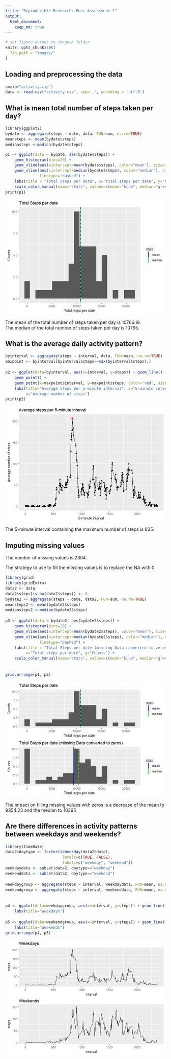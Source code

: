 ```yaml
---
title: "Reproducible Research: Peer Assessment 1"
output: 
  html_document:
    keep_md: true
---
```



```r
# set figure output to images/ folder
knitr::opts_chunk$set(
  fig.path = "images/"
)
```

## Loading and preprocessing the data


```r
unzip("activity.zip")
data <- read.csv("activity.csv", sep=',', encoding = 'utf-8')
```

## What is mean total number of steps taken per day?


```r
library(ggplot2)
bydate <- aggregate(steps ~ date, data, FUN=sum, na.rm=TRUE)
meansteps <- mean(bydate$steps)
mediansteps <-median(bydate$steps)
```


```r
p1 <- ggplot(data = bydate, aes(bydate$steps)) + 
    geom_histogram(bins=20) +
    geom_vline(aes(xintercept=mean(bydate$steps), color="mean"), size=1) +
    geom_vline(aes(xintercept=median(bydate$steps), color="median"), size=1,
               linetype="dashed") +
    labs(title = "Total Steps per date", x="Total steps per date", y="Counts")+
    scale_color_manual(name="stats", values=c(mean="blue", median="green"))
print(p1)
```

![](images/plot1-1.png)<!-- -->

The mean of the total number of steps taken per day 
is 10766.19.  
The median of the total number of steps taken per day 
is 10765.  


## What is the average daily activity pattern?


```r
byinterval <- aggregate(steps ~ interval, data, FUN=mean, na.rm=TRUE)
maxpoint <- byinterval[byinterval$steps==max(byinterval$steps),]

p2 <- ggplot(data=byinterval, aes(x=interval, y=steps)) + geom_line() +
    geom_point() +
    geom_point(x=maxpoint$interval, y=maxpoint$steps, color="red", size=2) +
    labs(title="Average steps per 5-minute interval", x="5-minute interval", 
         y="Average number of steps")
print(p2)
```

![](images/plot2-1.png)<!-- -->

The 5-minute interval containing the maximum number of steps is 
835. 


## Imputing missing values


The number of missing values is 2304.  

The strategy to use to fill the missing values is to replace the NA with 0.


```r
library(grid)
library(gridExtra)
data2 <- data
data2$steps[is.na(data2$steps)] <- 0
bydate2 <- aggregate(steps ~ date, data2, FUN=sum, na.rm=TRUE)
meansteps2 <- mean(bydate2$steps)
mediansteps2 <-median(bydate2$steps)

p3 <- ggplot(data = bydate2, aes(bydate2$steps)) + 
    geom_histogram(bins=20) +
    geom_vline(aes(xintercept=mean(bydate2$steps), color="mean"), size=1) +
    geom_vline(aes(xintercept=median(bydate2$steps), color="median"), size=1,
               linetype="dashed") +
    labs(title = "Total Steps per date (missing Data converted to zeros)", 
         x="Total steps per date", y="Counts") +
    scale_color_manual(name="stats", values=c(mean="blue", median="green"))


grid.arrange(p1, p3)
```

![](images/plot3-1.png)<!-- -->

The impact on filling missing values with zeros is a decrease of the mean to
9354.23 and the median to 10395

## Are there differences in activity patterns between weekdays and weekends?


```r
library(timeDate)
data2$daytype <- factor(isWeekday(data2$date), 
                         levels=c(TRUE, FALSE), 
                         labels=c("weekday", "weekend"))
weekdaydata <- subset(data2, daytype=="weekday")
weekenddata <- subset(data2, daytype=="weekend")

weekdaygroup <- aggregate(steps ~ interval, weekdaydata, FUN=mean, na.rm=TRUE)
weekendgroup <- aggregate(steps ~ interval, weekenddata, FUN=mean, na.rm=TRUE)


p4 <- ggplot(data=weekdaygroup, aes(x=interval, y=steps)) + geom_line() +
    labs(title="Weekdays")

p5 <- ggplot(data=weekendgroup, aes(x=interval, y=steps)) + geom_line() +
    labs(title="Weekends")
grid.arrange(p4, p5)
```

![](images/plot4-1.png)<!-- -->

